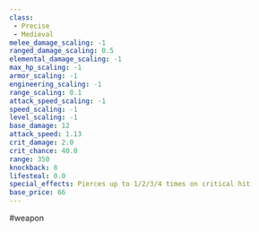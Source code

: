 ```yaml
---
class: 
 - Precise
 - Medieval
melee_damage_scaling: -1
ranged_damage_scaling: 0.5
elemental_damage_scaling: -1
max_hp_scaling: -1
armor_scaling: -1
engineering_scaling: -1
range_scaling: 0.1
attack_speed_scaling: -1
speed_scaling: -1
level_scaling: -1
base_damage: 12
attack_speed: 1.13
crit_damage: 2.0
crit_chance: 40.0
range: 350
knockback: 8
lifesteal: 0.0
special_effects: Pierces up to 1/2/3/4 times on critical hit
base_price: 66
---
```

#weapon